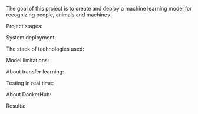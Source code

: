 The goal of this project is to create and deploy a machine learning model for recognizing people, animals and machines

Project stages: 


System deployment: 

The stack of technologies used:

Model limitations:



About transfer learning:

Testing in real time:

About DockerHub:

Results:


